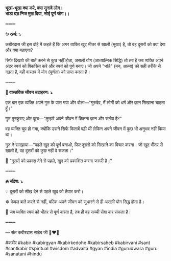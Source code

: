 **भूखा-भूखा क्या करे, क्या सुनावे लोग।**\
**भांडा घड़ निज मुख दिया, सोई पूर्ण जोग।।**

➖➖➖

**✨ अर्थ: ⤵**

कबीरदास जी इस दोहे में कहते हैं कि अगर व्यक्ति खुद भीतर से खाली (भूखा) है, तो वह दूसरों को क्या देगा और क्या बताएगा?

सिर्फ दिखावे की बातें करने से कुछ नहीं होता, असली योग (आध्यात्मिक सिद्धि) तो तब है जब व्यक्ति अपने अंदर स्वयं को विकसित करे और स्वयं को पूर्ण बनाए। जो अपने "भांडे" (मन, आत्मा) को सही तरीके से गढ़ता है, वही वास्तव में योग (पूर्णता) को प्राप्त करता है।

➖➖➖

**🌾 वास्तविक जीवन उदाहरण: ⤵**

एक बार एक व्यक्ति अपने गुरु के पास गया और बोला—"गुरुदेव, मैं लोगों को धर्म और ज्ञान सिखाना चाहता हूँ।"

गुरु मुस्कुराए और पूछा—"तुम्हारे अपने जीवन में कितना ज्ञान और संतोष है?"

वह व्यक्ति चुप हो गया, क्योंकि उसने सिर्फ किताबें पढ़ी थीं लेकिन अपने जीवन में कुछ भी अनुभव नहीं किया था।

गुरु ने समझाया—"पहले खुद को पूर्ण बनाओ, फिर दूसरों को सिखाने का विचार करना। जो खुद भीतर से खाली है, वह दूसरों को कुछ नहीं दे सकता।"

📜 "दूसरों को प्रकाश देने से पहले, खुद को प्रकाशित करना जरूरी है।"

➖➖➖

**🔥 संदेश: ⤵**

💡 दूसरों को सीख देने से पहले खुद को तैयार करो।

☸ केवल बातें करने से नहीं, बल्कि अपने जीवन को सुधारने से ही असली योग सिद्ध होता है।

🙏 जब व्यक्ति स्वयं को भीतर से पूर्ण करता है, तब ही वह सच्ची सेवा कर सकता है।

➖➖➖

— संत कबीरदास साहेब जी 🙏❤️💯

#कबीर #kabir #kabirgyan #kabirkedohe #kabirsaheb #kabirvani #sant #santkabir #spiritual #wisdom #advaita #gyan #india #gurudwara #guru #sanatani #hindu
